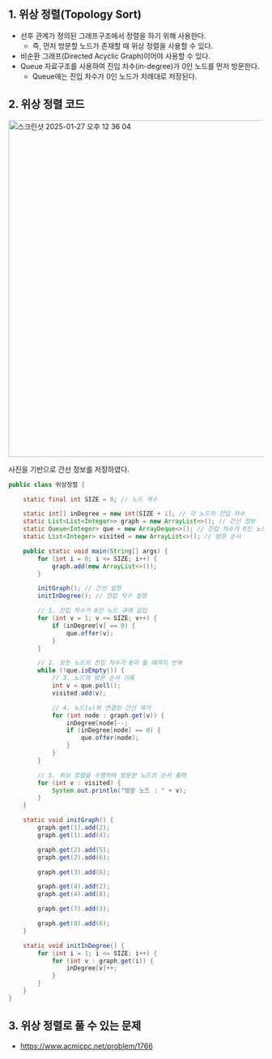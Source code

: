 ## 1. 위상 정렬(Topology Sort)
- 선후 관계가 정의된 그래프구조에서 정렬을 하기 위해 사용한다.
  - 즉, 먼저 방문할 노드가 존재할 때 위상 정렬을 사용할 수 있다.
- 비순환 그래프(Directed Acyclic Graph)이어야 사용할 수 있다.
- Queue 자료구조를 사용하여 진입 차수(in-degree)가 0인 노드를 먼저 방문한다.
  - Queue에는 진입 차수가 0인 노드가 차례대로 저장된다.

## 2. 위상 정렬 코드
<img width="664" alt="스크린샷 2025-01-27 오후 12 36 04" src="https://github.com/user-attachments/assets/61c7d928-7a22-420d-bc80-65007c91aa7f" />

사진을 기반으로 간선 정보를 저장하였다.
```java
public class 위상정렬 {

    static final int SIZE = 8; // 노드 개수

    static int[] inDegree = new int[SIZE + 1]; // 각 노드의 진입 차수
    static List<List<Integer>> graph = new ArrayList<>(); // 간선 정보
    static Queue<Integer> que = new ArrayDeque<>(); // 진입 차수가 0인 노드 삽입
    static List<Integer> visited = new ArrayList<>(); // 방문 순서

    public static void main(String[] args) {
        for (int i = 0; i <= SIZE; i++) {
            graph.add(new ArrayList<>());
        }

        initGraph(); // 간선 설정
        initInDegree(); // 진입 차수 설정

        // 1. 진입 차수가 0인 노드 큐에 삽입
        for (int v = 1; v <= SIZE; v++) {
            if (inDegree[v] == 0) {
                que.offer(v);
            }
        }

        // 2. 모든 노드의 진입 차수가 0이 될 때까지 반복
        while (!que.isEmpty()) {
            // 3. 노드의 방문 순서 기록
            int v = que.poll();
            visited.add(v);

            // 4. 노드(v)와 연결된 간선 제거
            for (int node : graph.get(v)) {
                inDegree[node]--;
                if (inDegree[node] == 0) {
                    que.offer(node);
                }
            }
        }

        // 5. 위상 정렬을 수행하여 방문한 노드의 순서 출력
        for (int v : visited) {
            System.out.println("방문 노드 : " + v);
        }
    }

    static void initGraph() {
        graph.get(1).add(2);
        graph.get(1).add(4);

        graph.get(2).add(5);
        graph.get(2).add(6);

        graph.get(3).add(6);

        graph.get(4).add(2);
        graph.get(4).add(8);

        graph.get(7).add(3);

        graph.get(8).add(6);
    }

    static void initInDegree() {
        for (int i = 1; i <= SIZE; i++) {
            for (int v : graph.get(i)) {
                inDegree[v]++;
            }
        }
    }
}
```

## 3. 위상 정렬로 풀 수 있는 문제
- https://www.acmicpc.net/problem/1766
